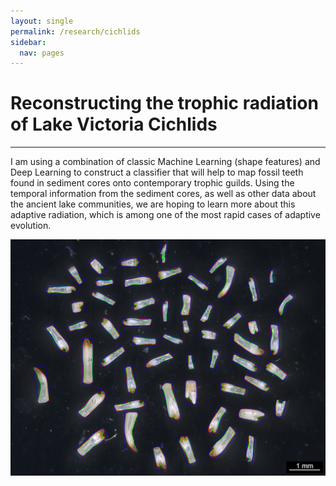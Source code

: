 ```yaml
---
layout: single
permalink: /research/cichlids
sidebar:
  nav: pages
---
```

# Reconstructing the trophic radiation of Lake Victoria Cichlids
---

I am using a combination of classic Machine Learning (shape features) and Deep Learning to construct a classifier that will help to map fossil teeth found in sediment cores onto contemporary trophic guilds. Using the temporal information from the sediment cores, as well as other data about the ancient lake communities, we are hoping to learn more about this adaptive radiation, which is among one of the most rapid cases of adaptive evolution.

![Phenotyped teeth](/assets/images/teeth_shape_features.jpg)
